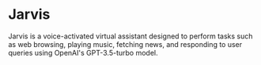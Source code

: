 # Jarvis
Jarvis is a voice-activated virtual assistant designed to perform tasks such as web browsing, playing music, fetching news, and responding to user queries using OpenAI's GPT-3.5-turbo model.

